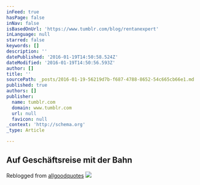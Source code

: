 ```yaml
---
inFeed: true
hasPage: false
inNav: false
isBasedOnUrl: 'https://www.tumblr.com/blog/rentanexpert'
inLanguage: null
starred: false
keywords: []
description: ''
datePublished: '2016-01-19T14:50:58.524Z'
dateModified: '2016-01-19T14:50:56.593Z'
author: []
title: ''
sourcePath: _posts/2016-01-19-56219d7b-f687-4788-8652-54c665cb66e1.md
published: true
authors: []
publisher:
  name: tumblr.com
  domain: www.tumblr.com
  url: null
  favicon: null
_context: 'http://schema.org'
_type: Article

---
```

## **Auf Geschäftsreise mit der Bahn**

Reblogged from [allgoodquotes][0]
![](https://45.media.tumblr.com/d97804be101aaccc5cf0f62239d8f2b9/tumblr_nq9j1hAcmy1rx4e71o1_500.gif)

[0]: http://allgoodquotes.tumblr.com/post/122028127988/picquotesnet